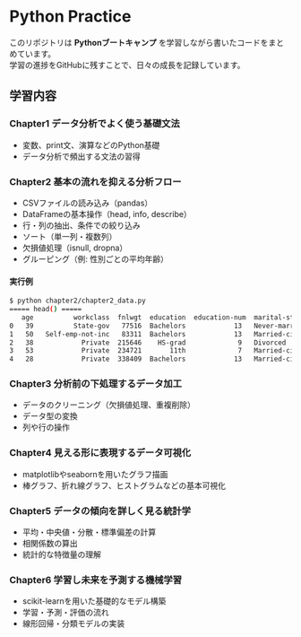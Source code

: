 # Python Practice

このリポジトリは **Pythonブートキャンプ** を学習しながら書いたコードをまとめています。  
学習の進捗をGitHubに残すことで、日々の成長を記録しています。  

## 学習内容

### Chapter1 データ分析でよく使う基礎文法
- 変数、print文、演算などのPython基礎
- データ分析で頻出する文法の習得

### Chapter2 基本の流れを抑える分析フロー
- CSVファイルの読み込み（pandas）
- DataFrameの基本操作（head, info, describe）
- 行・列の抽出、条件での絞り込み
- ソート（単一列・複数列）
- 欠損値処理（isnull, dropna）
- グルーピング（例: 性別ごとの平均年齢）

#### 実行例
```bash
$ python chapter2/chapter2_data.py
===== head() =====
   age          workclass  fnlwgt  education  education-num  marital-status  ...
0   39          State-gov   77516  Bachelors            13   Never-married  ...
1   50   Self-emp-not-inc   83311  Bachelors            13   Married-civ-spouse ...
2   38            Private  215646    HS-grad             9   Divorced       ...
3   53            Private  234721       11th             7   Married-civ-spouse ...
4   28            Private  338409  Bachelors            13   Married-civ-spouse ...
```

### Chapter3 分析前の下処理するデータ加工
- データのクリーニング（欠損値処理、重複削除）
- データ型の変換
- 列や行の操作

### Chapter4 見える形に表現するデータ可視化
- matplotlibやseabornを用いたグラフ描画
- 棒グラフ、折れ線グラフ、ヒストグラムなどの基本可視化

### Chapter5 データの傾向を詳しく見る統計学
- 平均・中央値・分散・標準偏差の計算
- 相関係数の算出
- 統計的な特徴量の理解

### Chapter6 学習し未来を予測する機械学習
- scikit-learnを用いた基礎的なモデル構築
- 学習・予測・評価の流れ
- 線形回帰・分類モデルの実装
